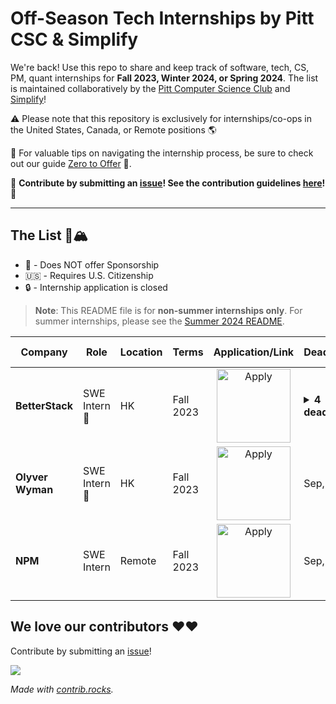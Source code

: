 # Off-Season Tech Internships by Pitt CSC & Simplify

We're back! Use this repo to share and keep track of software, tech, CS, PM, quant internships for **Fall 2023, Winter 2024, or Spring 2024**. The list is maintained collaboratively by the [Pitt Computer Science Club](https://pittcsc.org/) and [Simplify](https://simplify.jobs/)!

:warning: Please note that this repository is exclusively for internships/co-ops in the United States, Canada, or Remote positions :earth_americas:

🧠 For valuable tips on navigating the internship process, be sure to check out our guide [Zero to Offer](https://www.pittcs.wiki/zero-to-offer) 🧠.

🙏 **Contribute by submitting an [issue](https://github.com/SimplifyJobs/Summer2024-Internships/issues/new/choose)! See the contribution guidelines [here](https://github.com/pittcsc/Summer2024-Internships/blob/dev/CONTRIBUTING.md)!** 🙏

---

## The List 🚴🏔


 - 🛂 - Does NOT offer Sponsorship
 - 🇺🇸 - Requires U.S. Citizenship
 - 🔒 - Internship application is closed

> **Note**:
> This README file is for **non-summer internships only**. For summer internships, please see the [Summer 2024 README](https://github.com/SimplifyJobs/Summer2024-Internships/blob/dev/README.md).

<!-- Please leave a one line gap between this and the table TABLE_START (DO NOT CHANGE THIS LINE) -->

| Company | Role | Location | Terms | Application/Link | Deadline | Start Date | Date Posted |
| --- | --- | --- | --- | :---: | --- | --- | :---: |
| **BetterStack** | SWE Intern 🛂 | HK | Fall 2023 | <a href="https://betterstack.com/community/guides/logging/how-to-start-logging-with-node-js/?utm_source=Simplify&ref=Simplify"><img src="https://i.imgur.com/u1KNU8z.png" width="118" alt="Apply"></a> | <details><summary>**4 deadline**</summary>September, 1</br>September, 2</br>September, 3</br>September, 4</details> | September, 1 | Aug 21 |
| **Olyver Wyman** | SWE Intern 🛂 | HK | Fall 2023 | <a href="https://mmc.wd1.myworkdayjobs.com/MMC/job/Hong-Kong---Harbour/Oliver-Wyman---Summer-Intern--2024----Hong-Kong_R_237814?source=Linkedin&utm_source=Simplify&ref=Simplify"><img src="https://i.imgur.com/u1KNU8z.png" width="118" alt="Apply"></a> | Sep, 1 | Sep, 1 | Aug 21 |
| **NPM** | SWE Intern | Remote | Fall 2023 | <a href="https://www.npmjs.com/package/date-fns?utm_source=Simplify&ref=Simplify"><img src="https://i.imgur.com/u1KNU8z.png" width="118" alt="Apply"></a> | Sep, 1 | Sep, 1 | Aug 21 |

<!-- Please leave a one line gap between this and the table TABLE_END (DO NOT CHANGE THIS LINE) -->

## We love our contributors ❤️❤️

Contribute by submitting an [issue](https://github.com/SimplifyJobs/Summer2024-Internships/issues/new/choose)!

<a href="https://github.com/ayazhankadessova/apac-internships-summer-2024/graphs/contributors">
  <img src="https://contrib.rocks/image?repo=ayazhankadessova/apac-internships-summer-2024" />
</a>

*Made with [contrib.rocks](https://contrib.rocks).*
